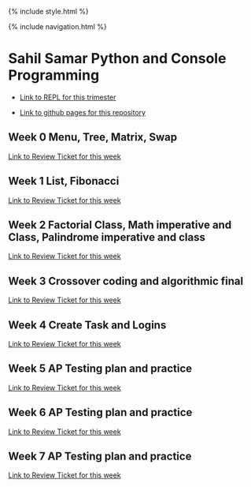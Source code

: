 {% include style.html %}

{% include navigation.html %}


# Sahil Samar Python and Console Programming

- [Link to REPL for this trimester](https://replit.com/@AD1616/ADtri3python#README.md)

- [Link to github pages for this repository](https://ad1616.github.io/ADtri3python/)

## Week 0 Menu, Tree, Matrix, Swap

[Link to Review Ticket for this week](https://github.com/AD1616/ADtri3python/issues/4)

## Week 1 List, Fibonacci

[Link to Review Ticket for this week](https://github.com/AD1616/ADtri3python/issues/7)

## Week 2 Factorial Class, Math imperative and Class, Palindrome imperative and class

[Link to Review Ticket for this week](https://github.com/AD1616/ADtri3python/issues/8)

## Week 3 Crossover coding and algorithmic final

[Link to Review Ticket for this week](https://github.com/AD1616/ADtri3python/issues/14)

## Week 4 Create Task and Logins

[Link to Review Ticket for this week](https://github.com/AD1616/ADtri3python/issues/15)

## Week 5 AP Testing plan and practice

[Link to Review Ticket for this week](https://github.com/AD1616/ADtri3python/issues/16)

## Week 6 AP Testing plan and practice

[Link to Review Ticket for this week](https://github.com/AD1616/ADtri3python/issues/17)

## Week 7 AP Testing plan and practice

[Link to Review Ticket for this week](https://github.com/AD1616/ADtri3python/issues/18)
